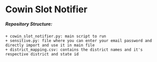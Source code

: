 # Cowin Slot Notifier

##### Repository Structure:
```
+ cowin_slot_notifier.py: main script to run
+ sensitive.py: file where you can enter your email password and directly import and use it in main file
+ district_mapping.csv: contains the district names and it's respective district and state id
```

